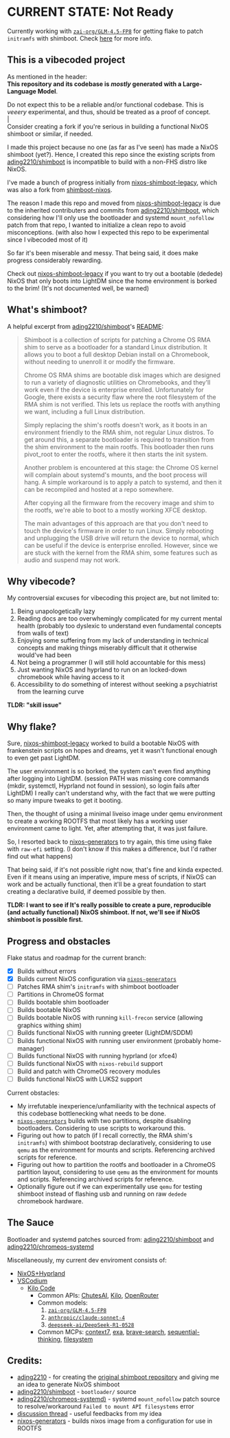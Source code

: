 # CURRENT STATE: Not Ready
Currently working with [`zai-org/GLM-4.5-FP8`](https://chutes.ai/app/chute/b5326e54-8d9e-590e-bed4-f3db35d9d4cd) for getting flake to patch `initramfs` with shimboot. Check [here](https://github.com/PopCat19/nixos-shimboot#progress-and-obstacles) for more info.

## This is a vibecoded project
As mentioned in the header:\
**This repository and its codebase is *mostly* generated with a Large-Language Model**.

Do not expect this to be a reliable and/or functional codebase. This is *veeery* experimental, and thus, should be treated as a proof of concept.\
|\
Consider creating a fork if you're serious in building a functional NixOS shimboot or similar, if needed.

I made this project because no one (as far as I've seen) has made a NixOS shimboot (yet?). Hence, I created this repo since the existing scripts from [ading2210/shimboot](https://github.com/ading2210/shimboot) is incompatible to build with a non-FHS distro like NixOS.

I've made a bunch of progress initially from [nixos-shimboot-legacy](https://github.com/PopCat19/nixos-shimboot-legacy/tree/qemu-method2), which was also a fork from [shimboot-nixos](https://github.com/PopCat19/shimboot-nixos). 

The reason I made this repo and moved from [nixos-shimboot-legacy](https://github.com/PopCat19/nixos-shimboot-legacy/tree/qemu-method2) is due to the inherited contributers and commits from [ading2210/shimboot](https://github.com/ading2210/shimboot), which considering how I'll only use the bootloader and systemd `mount_nofollow` patch from that repo, I wanted to initialize a clean repo to avoid misconceptions. (with also how I expected this repo to be experimental since I vibecoded most of it)

So far it's been miserable and messy. That being said, it does make progress considerably rewarding. 

Check out [nixos-shimboot-legacy](https://github.com/PopCat19/nixos-shimboot-legacy/tree/qemu-method2) if you want to try out a bootable (dedede) NixOS that only boots into LightDM since the home environment is borked to the brim! (It's not documented well, be warned)

## What's shimboot?
A helpful excerpt from [ading2210/shimboot](https://github.com/ading2210/shimboot)'s [README](https://github.com/PopCat19/shimboot-nixos/raw/refs/heads/main/README.md):
> Shimboot is a collection of scripts for patching a Chrome OS RMA shim to serve as a bootloader for a standard Linux distribution. It allows you to boot a full desktop Debian install on a Chromebook, without needing to unenroll it or modify the firmware.
>
> Chrome OS RMA shims are bootable disk images which are designed to run a variety of diagnostic utilities on Chromebooks, and they'll work even if the device is enterprise enrolled. Unfortunately for Google, there exists a security flaw where the root filesystem of the RMA shim is not verified. This lets us replace the rootfs with anything we want, including a full Linux distribution.
>
> Simply replacing the shim's rootfs doesn't work, as it boots in an environment friendly to the RMA shim, not regular Linux distros. To get around this, a separate bootloader is required to transition from the shim environment to the main rootfs. This bootloader then runs pivot_root to enter the rootfs, where it then starts the init system.
>
> Another problem is encountered at this stage: the Chrome OS kernel will complain about systemd's mounts, and the boot process will hang. A simple workaround is to apply a patch to systemd, and then it can be recompiled and hosted at a repo somewhere.
>
> After copying all the firmware from the recovery image and shim to the rootfs, we're able to boot to a mostly working XFCE desktop.
>
> The main advantages of this approach are that you don't need to touch the device's firmware in order to run Linux. Simply rebooting and unplugging the USB drive will return the device to normal, which can be useful if the device is enterprise enrolled. However, since we are stuck with the kernel from the RMA shim, some features such as audio and suspend may not work.

## Why vibecode?
My controversial excuses for vibecoding this project are, but not limited to:
1. Being unapologetically lazy
2. Reading docs are too overwhemingly complicated for my current mental health (probably too dyslexic to understand even fundamental concepts from walls of text)
3. Enjoying some suffering from my lack of understanding in technical concepts and making things miserably difficult that it otherwise would've had been
4. Not being a programmer (I will still hold accountable for this mess)
5. Just wanting NixOS and hyprland to run on an locked-down chromebook while having access to it
6. Accessibility to do something of interest without seeking a psychiatrist from the learning curve

**TLDR: "skill issue"**

## Why flake?
Sure, [nixos-shimboot-legacy](https://github.com/PopCat19/nixos-shimboot-legacy) worked to build a bootable NixOS with frankenstein scripts on hopes and dreams, yet it wasn't functional enough to even get past LightDM. 

The user environment is so borked, the system can't even find anything after logging into LightDM. (session PATH was missing core commands (mkdir, systemctl, Hyprland not found in session), so login fails after LightDM) I really can't understand why, with the fact that we were putting so many impure tweaks to get it booting.

Then, the thought of using a minimal liveiso image under qemu environment to create a working ROOTFS that most likely has a working user environment came to light. Yet, after attempting that, it was just failure.

So, I resorted back to [nixos-generators](https://github.com/nix-community/nixos-generators) to try again, this time using flake with `raw-efi` setting. (I don't know if this makes a difference, but I'd rather find out what happens)

That being said, if it's not possible right now, that's fine and kinda expected. Even if it means using an imperative, impure mess of scripts, if NixOS can work and be actually functional, then it'll be a great foundation to start creating a declarative build, if deemed possible by then.

**TLDR: I want to see if It's really possible to create a pure, reproducible (and actually functional) NixOS shimboot. If not, we'll see if NixOS shimboot is possible first.**

## Progress and obstacles
Flake status and roadmap for the current branch:
- [x] Builds without errors
- [x] Builds current NixOS configuration via [`nixos-generators`](https://github.com/nix-community/nixos-generators)
- [ ] Patches RMA shim's `initramfs` with shimboot bootloader
- [ ] Partitions in ChromeOS format
- [ ] Builds bootable shim bootloader
- [ ] Builds bootable NixOS
- [ ] Builds bootable NixOS with running `kill-frecon` service (allowing graphics withing shim)
- [ ] Builds functional NixOS with running greeter (LightDM/SDDM)
- [ ] Builds functional NixOS with running user environment (probably home-manager)
- [ ] Builds functional NixOS with running hyprland (or xfce4)
- [ ] Builds functional NixOS with `nixos-rebuild` support
- [ ] Build and patch with ChromeOS recovery modules
- [ ] Builds functional NixOS with LUKS2 support

Current obstacles:
- My irrefutable inexperience/unfamiliarity with the technical aspects of this codebase bottlenecking what needs to be done.
- [`nixos-generators`](https://github.com/nix-community/nixos-generators) builds with two partitions, despite disabling bootloaders. Considering to use scripts to workaround this.
- Figuring out how to patch (if I recall correctly, the RMA shim's `initramfs`) with shimboot bootstrap declaratively, considering to use `qemu` as the environment for mounts and scripts. Referencing archived scripts for reference.
- Figuring out how to partition the rootfs and bootloader in a ChromeOS partition layout, considering to use `qemu` as the environment for mounts and scripts. Referencing archived scripts for reference.
- Optionally figure out if we can experimentally use `qemu` for testing shimboot instead of flashing usb and running on raw `dedede` chromebook hardware.

## The Sauce
Bootloader and systemd patches sourced from: [ading2210/shimboot](https://github.com/ading2210/shimboot) and [ading2210/chromeos-systemd](https://github.com/ading2210/chromeos-systemd)

Miscellaneously, my current dev enviroment consists of:
- [NixOS+Hyprland](https://github.com/PopCat19/popcat19-nixos-hm)
- [VSCodium](https://github.com/VSCodium/vscodium)
  - [Kilo Code](https://github.com/Kilo-Org/kilocode)
    - Common APIs: [ChutesAI](https://chutes.ai/), [Kilo](https://kilocode.ai/docs/providers/kilocode), [OpenRouter](https://openrouter.ai/)
    - Common models: 
      1. [`zai-org/GLM-4.5-FP8`](https://chutes.ai/app/chute/b5326e54-8d9e-590e-bed4-f3db35d9d4cd)
      2. [`anthropic/claude-sonnet-4`](https://openrouter.ai/anthropic/claude-sonnet-4)
      3. [`deepseek-ai/DeepSeek-R1-0528`](https://chutes.ai/app/chute/14a91d88-d6d6-5046-aaf4-eb3ad96b7247)
    - Common MCPs: 
      [context7](https://github.com/upstash/context7), [exa](https://github.com/exa-labs/exa-mcp-server), [brave-search](https://github.com/brave/brave-search-mcp-server), [sequential-thinking](https://github.com/arben-adm/mcp-sequential-thinking), [filesystem](https://github.com/mark3labs/mcp-filesystem-server)

## Credits:
- [ading2210](https://github.com/ading2210) - for creating the [original shimboot repository](https://github.com/ading2210/shimboot) and giving me an idea to generate NixOS shimboot
- [ading2210/shimboot](https://github.com/ading2210/shimboot) - `bootloader/` source
- [ading2210/chromeos-systemd)](https://github.com/ading2210/chromeos-systemd) - systemd `mount_nofollow` patch source to resolve/workaround `Failed to mount API filesystems` error
- [discussion thread](https://github.com/ading2210/shimboot/discussions/335) - useful feedbacks from my idea
- [nixos-generators](https://github.com/nix-community/nixos-generators) - builds nixos image from a configuration for use in ROOTFS